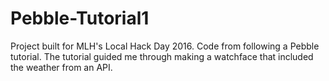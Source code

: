 # Pebble-Tutorial1

Project built for MLH's Local Hack Day 2016. Code from following a Pebble tutorial. The tutorial guided me through making a watchface that included the weather from an API.
